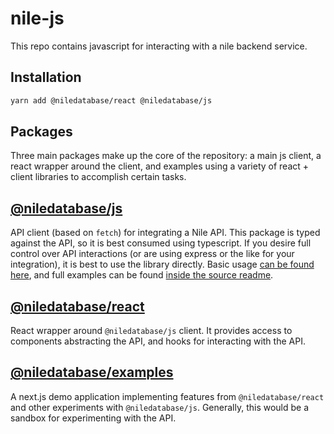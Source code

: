 # nile-js

This repo contains javascript for interacting with a nile backend service.

## Installation

```bash
yarn add @niledatabase/react @niledatabase/js
```

## Packages

Three main packages make up the core of the repository: a main js client, a react wrapper around the client, and examples using a variety of react + client libraries to accomplish certain tasks.

## [@niledatabase/js](./lib/nile/README.md)

API client (based on `fetch`) for integrating a Nile API. This package is typed against the API, so it is best consumed using typescript. If you desire full control over API interactions (or are using express or the like for your integration), it is best to use the library directly. Basic usage [can be found here](./lib/nile/README.md), and full examples can be found [inside the source readme](./lib/nile/src/README.md).

## [@niledatabase/react](./packages/react/README.md)

React wrapper around `@niledatabase/js` client. It provides access to components abstracting the API, and hooks for interacting with the API.

## [@niledatabase/examples](./packages/examples/README.md)

A next.js demo application implementing features from `@niledatabase/react` and other experiments with `@niledatabase/js`. Generally, this would be a sandbox for experimenting with the API.
